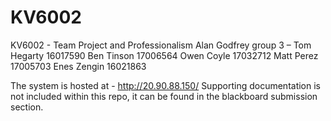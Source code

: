 # KV6002
KV6002 - Team Project and Professionalism 
Alan Godfrey group 3 – 
Tom Hegarty 16017590
Ben Tinson 17006564
Owen Coyle 17032712
Matt Perez 17005703
Enes Zengin 16021863

The system is hosted at - http://20.90.88.150/
Supporting documentation is not included within this repo, it can be found in the blackboard submission section. 

